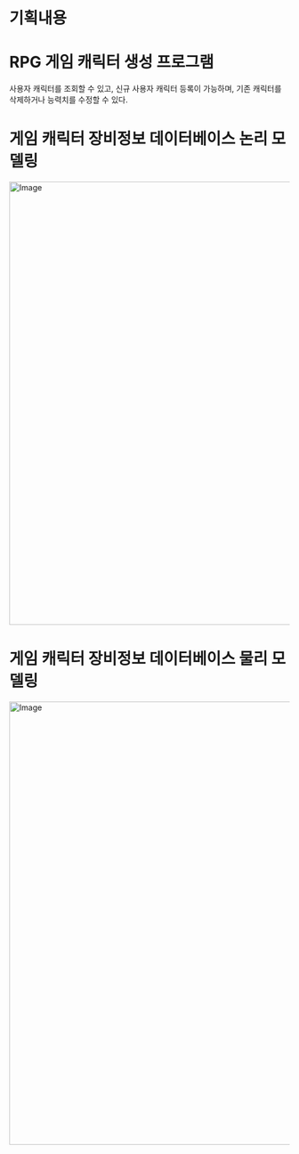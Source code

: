 # 기획내용
# RPG 게임 캐릭터 생성 프로그램



사용자 캐릭터를 조회할 수 있고, 신규 사용자 캐릭터 등록이 가능하며, 기존 캐릭터를 삭제하거나 능력치를 수정할 수 있다.

  
# 게임 캐릭터 장비정보 데이터베이스 논리 모델링
<img width="1126" height="797" alt="Image" src="https://github.com/user-attachments/assets/1abbaf59-bce3-4d55-97c9-a3e2230099aa" />

# 게임 캐릭터 장비정보 데이터베이스 물리 모델링
<img width="1126" height="797" alt="Image" src="https://github.com/user-attachments/assets/19322874-83d3-4b25-8a65-6af290144e88" />
